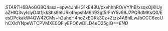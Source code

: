 $START$H6BAoGG8Q4asa+epw4JnIHG1kE43U/pxvhhhRO/VY/hB/xsqxOjKIUyaZHIQ3vyIslyD4t1jkkShs9hlURk4mpshM6ri93gt5rFnY5v99J7PQRdMKsQ0/EesDPckakW4QW42CMs+h2uheH4hoZxEGKk30z+Ztzz4A8hlLwJbCCC6eoUhCXldYNpeWTCPVMXE0QFlyEPO6wDiLD4eO25glQ==$END$